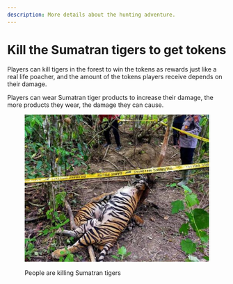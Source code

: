 ```yaml
---
description: More details about the hunting adventure.
---
```


# Kill the Sumatran tigers to get tokens

Players can kill tigers in the forest to win the tokens as rewards just like a real life poacher, and the amount of the tokens players receive depends on their damage.&#x20;

Players can wear Sumatran tiger products to increase their damage, the more products they wear, the damage they can cause.

<figure><img src="../.gitbook/assets/tiger5 (1).png" alt=""><figcaption><p>People are killing Sumatran tigers</p></figcaption></figure>

##


